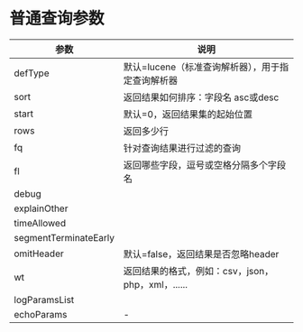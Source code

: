 # 普通查询参数

| 参数 | 说明 |
| -- | -- |
| defType | 默认=lucene（标准查询解析器），用于指定查询解析器 |
| sort | 返回结果如何排序：字段名 asc或desc |
| start| 默认=0，返回结果集的起始位置 |
| rows | 返回多少行 |
| fq | 针对查询结果进行过滤的查询 |
| fl | 返回哪些字段，逗号或空格分隔多个字段名 |
| debug |  |
| explainOther |  |
| timeAllowed |  |
| segmentTerminateEarly |  |
| omitHeader | 默认=false，返回结果是否忽略header |
| wt | 返回结果的格式，例如：csv，json，php，xml，...... |
| logParamsList |  |
| echoParams | - |
